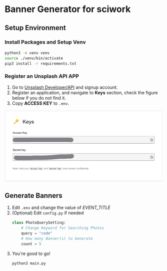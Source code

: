 # Banner Generator for sciwork

## Setup Environment
### Install Packages and Setup Venv
```bash
python3 -m venv venv
source ./venv/bin/activate
pip3 install -r requirements.txt
```

### Register an Unsplash API APP

1. Go to [Unsplash Developer/API](https://unsplash.com/developers) and signup account.
2. Register an application, and navigate to **Keys** section, check the figure below if you do not find it.
3. Copy **ACCESS KEY** to `.env`.

![Alt text](docs/unsplash_key.png)

## Generate Banners
1. Edit `.env` and change the value of *EVENT_TITLE*
2. (Optional) Edit `config.py` if needed
    ```python
    class PhotoQuerySetting:
        # Change Keyword for Searching Photos
        query = "code"
        # How many Banner(s) to Generate
        count = 5
    ```
3. You're good to go!
    ```bash
    python3 main.py
    ```
